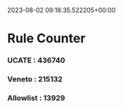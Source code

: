2023-08-02 09:18:35.522205+00:00
# Rule Counter 
 ### UCATE : 436740

 ### Veneto : 215132

 ### Allowlist : 13929